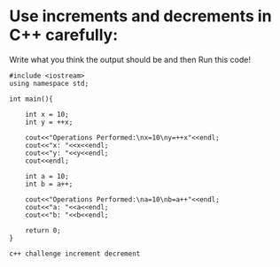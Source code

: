 # Use increments and decrements in C++ carefully:

Write what you think the output should be and then Run this code!

```
#include <iostream>
using namespace std;

int main(){

    int x = 10;
    int y = ++x;

    cout<<"Operations Performed:\nx=10\ny=++x"<<endl;
    cout<<"x: "<<x<<endl;
    cout<<"y: "<<y<<endl;
    cout<<endl;

    int a = 10;
    int b = a++;

    cout<<"Operations Performed:\na=10\nb=a++"<<endl;
    cout<<"a: "<<a<<endl;
    cout<<"b: "<<b<<endl;

    return 0;
}

```

    c++ challenge increment decrement
